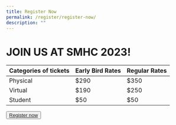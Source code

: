 ```yaml
---
title: Register Now
permalink: /register/register-now/
description: ""
---
```

# JOIN US AT SMHC 2023!


| Categories of tickets | Early Bird Rates | Regular Rates |
| -------- | -------- | -------- |
| Physical     | $290     | $350     |
| Virtual     | $190     | $250     |
| Student     | $50     | $50     |

<button class="my-button"><a href="https://www.google.com">Register now</a></button>